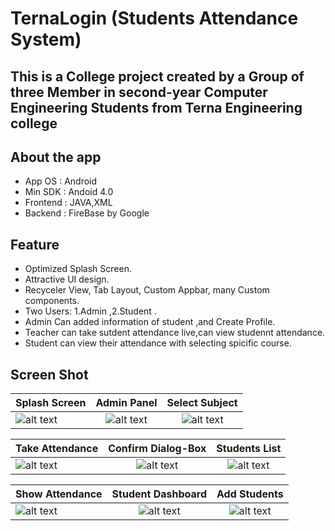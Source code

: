 # TernaLogin (Students Attendance System)
## This is a College project created by a Group of three Member in second-year Computer Engineering Students from Terna Engineering college

## About the app
* App OS : Android
* Min SDK : Andoid 4.0
* Frontend : JAVA,XML
* Backend : FireBase by Google
## Feature
* Optimized Splash Screen.
* Attractive UI design.
* Recyceler View, Tab Layout, Custom Appbar, many Custom components.
* Two Users: 1.Admin ,2.Student .
* Admin Can added information of  student ,and Create Profile.
* Teacher can take sutdent attendance live,can view studennt attendance.
* Student can view their attendance with selecting spicific course.
## Screen Shot
[splash]: https://github.com/skgupta77159/Raw-Project/blob/master/AttendanceSystem/AttendanceSystem01.png
[Dashboard]: https://github.com/skgupta77159/Raw-Project/blob/master/AttendanceSystem/AttendanceSystem02.png
[Subject]: https://github.com/skgupta77159/Raw-Project/blob/master/AttendanceSystem/AttendanceSystem03.png
[take attendance]: https://github.com/skgupta77159/Raw-Project/blob/master/AttendanceSystem/AttendanceSystem04.png
[Confirm Dialog-Box]: https://github.com/skgupta77159/Raw-Project/blob/master/AttendanceSystem/AttendanceSystem05.png
[Students]: https://github.com/skgupta77159/Raw-Project/blob/master/AttendanceSystem/AttendanceSystem06.png
[show attendance]: https://github.com/skgupta77159/Raw-Project/blob/master/AttendanceSystem/AttendanceSystem07.png
[student dashboard]: https://github.com/skgupta77159/Raw-Project/blob/master/AttendanceSystem/AttendanceSystem08.png
[createprofile]: https://github.com/skgupta77159/Raw-Project/blob/master/AttendanceSystem/AttendanceSystem09.png


|    Splash Screen      |    Admin Panel |  Select Subject  |
| ------------- |:-------------: |:------:|
|![alt text][splash]  | ![alt text][Dashboard] | ![alt text][subject]  |

|  Take Attendance |   Confirm Dialog-Box | Students List  |
| ------------- |:-------------: |:------:|
|![alt text][take attendance]  | ![alt text][Confirm Dialog-Box] | ![alt text][Students]  |

|  Show Attendance |   Student Dashboard | Add Students  |
| ------------- |:-------------: |:------:|
|![alt text][show attendance]  | ![alt text][student dashboard] | ![alt text][createprofile]  |


